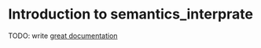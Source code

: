 # Introduction to semantics_interprate

TODO: write [great documentation](http://jacobian.org/writing/great-documentation/what-to-write/)
